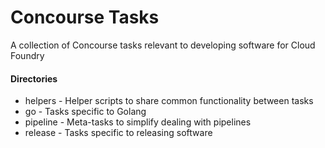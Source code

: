 # Concourse Tasks
A collection of Concourse tasks relevant to developing software for Cloud Foundry

#### Directories
- helpers - Helper scripts to share common functionality between tasks
- go - Tasks specific to Golang
- pipeline - Meta-tasks to simplify dealing with pipelines
- release - Tasks specific to releasing software